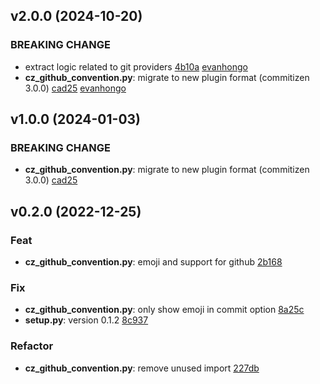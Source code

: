 ## v2.0.0 (2024-10-20)

### BREAKING CHANGE

- extract logic related to git providers [4b10a](https://github.com/evanhongo/cz-github-convention/commit/commit/4b10a4950edba3e523f79ee507e18190f4b84d11) [evanhongo](evanhongo@gmail.com)
- **cz_github_convention.py**: migrate to new plugin format (commitizen 3.0.0) [cad25](https://github.com/evanhongo/cz-github-convention/commit/commit/cad2566da8144d89b8aa96fccad4cf22165f15cf) [evanhongo](evanhongo@gmail.com)

## v1.0.0 (2024-01-03)

### BREAKING CHANGE

- **cz_github_convention.py**: migrate to new plugin format (commitizen 3.0.0) [cad25](https://github.com/evanhongo/cz-github-convention/commit/cad2566da8144d89b8aa96fccad4cf22165f15cf)

## v0.2.0 (2022-12-25)

### Feat

- **cz_github_convention.py**: emoji and support for github [2b168](https://github.com/evanhongo/cz-github-convention/commit/2b1687c4217903015b87bb182aa8ca6b4129a8e4)

### Fix

- **cz_github_convention.py**: only show emoji in commit option [8a25c](https://github.com/evanhongo/cz-github-convention/commit/8a25c87e8c302746dea5ad283bd1f2a41f96d314)
- **setup.py**: version 0.1.2 [8c937](https://github.com/evanhongo/cz-github-convention/commit/8c937804403b79613c6744ea666893e290bffec2)

### Refactor

- **cz_github_convention.py**: remove unused import [227db](https://github.com/evanhongo/cz-github-convention/commit/227db10b56862a81931a324e4cc6ee0d7bf57677)
